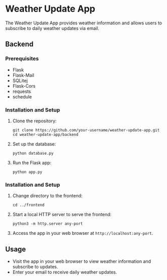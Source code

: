 # Weather Update App

The Weather Update App provides weather information and allows users to subscribe to daily weather updates via email.

## Backend

### Prerequisites

- Flask
- Flask-Mail
- SQLitej
- Flask-Cors
- requests
- schedule


### Installation and Setup

1. Clone the repository:

    ```
    git clone https://github.com/your-username/weather-update-app.git
    cd weather-update-app/backend
    ```

2. Set up the database:

    ```
    python database.py
    ```

4. Run the Flask app:

    ```
    python app.py
    ```

### Installation and Setup

1. Change directory to the frontend:

    ```
    cd ../frontend
    ```

2. Start a local HTTP server to serve the frontend:

    ```
    python3 -m http.server any-port
    ```

3. Access the app in your web browser at `http://localhost:any-port`.

## Usage

- Visit the app in your web browser to view weather information and subscribe to updates.
- Enter your email to receive daily weather updates.